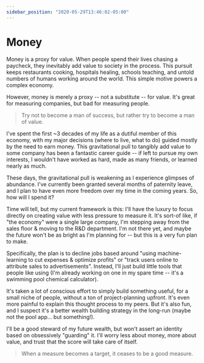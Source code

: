 ```yaml
---
sidebar_position: "2020-05-29T13:46:02-05:00"
---
```


# Money

Money is a proxy for value. When people spend their lives chasing a paycheck, they inevitably add value to society in the process. This pursuit keeps restaurants cooking, hospitals healing, schools teaching, and untold numbers of humans working around the world. This simple motive powers a complex economy.

However, money is merely a proxy -- not a substitute -- for value. It's great for measuring companies, but bad for measuring people.

> Try not to become a man of success, but rather try to become a man of value.

I've spent the first ~3 decades of my life as a dutiful member of this economy, with my major decisions (where to live, what to do) guided mostly by the need to earn money. This gravitational pull to tangibly add value to some company has been a fantastic career guide -- if left to pursue my own interests, I wouldn't have worked as hard, made as many friends, or learned nearly as much.

These days, the gravitational pull is weakening as I experience glimpses of abundance. I've currently been granted several months of paternity leave, and I plan to have even more freedom over my time in the coming years. So, how will I spend it?

Time will tell, but my current framework is this: I'll have the luxury to focus directly on creating value with less pressure to measure it. It's sort-of like, if "the economy" were a single large company, I'm stepping away from the sales floor & moving to the R&D department. I'm not there yet, and maybe the future won't be as bright as I'm planning for -- but this is a very fun plan to make.

Specifically, the plan is to decline jobs based around "using machine-learning to cut expenses & optimize profits" or "track users online to attribute sales to advertisements". Instead, I'll just build little tools that people like using (I'm already working on one in my spare time -- it's a swimming pool chemical calculator).

It's taken a lot of conscious effort to simply build something useful, for a small niche of people, without a ton of project-planning upfront. It's even more painful to explain this thought process to my peers. But it's also fun, and I suspect it's a better wealth building strategy in the long-run (maybe not the pool app... but something!).

I'll be a good steward of my future wealth, but won't assert an identity based on obsessively "guarding" it. I'll worry less about money, more about value, and trust that the score will take care of itself.

> When a measure becomes a target, it ceases to be a good measure.
